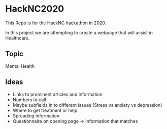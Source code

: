 # HackNC2020
This Repo is for the HackNC hackathon in 2020.

In this project we are attempting to create a webpage that will assist in Healthcare.

## Topic
Mental Health

## Ideas
* Links to prominent articles and information
* Numbers to call
* Maybe subfields in to different issues (Stress vs anxiety vs depression)
* Where to get treatment or help
* Spreading information
* Questionnaire on opening page -> Information that matches